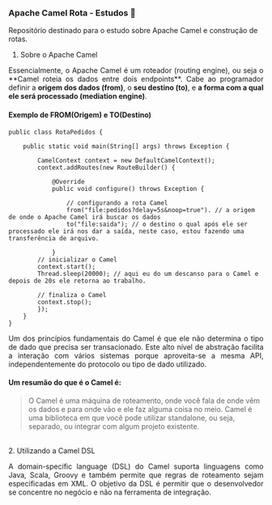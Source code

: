 ### Apache Camel Rota - Estudos 🐪

Repositório destinado para o estudo sobre Apache Camel e construção de rotas.
</br>

1. Sobre o Apache Camel
<p align="justify">Essencialmente, o Apache Camel é um roteador (routing engine), ou seja o **Camel roteia os dados entre dois endpoints**. Cabe ao programador definir a <b>origem dos dados (from)</b>, o <b>seu destino (to)</b>, e <b>a forma com a qual ele será processado (mediation engine)</b>.</p>

#### Exemplo de FROM(Origem) e TO(Destino)


    public class RotaPedidos {
    
    	public static void main(String[] args) throws Exception {
    
    		CamelContext context = new DefaultCamelContext();
    		context.addRoutes(new RouteBuilder() {
    
    			@Override
    			public void configure() throws Exception {
    				
    				// configurando a rota Camel
    				from("file:pedidos?delay=5s&noop=true"). // a origem de onde o Apache Camel irá buscar os dados
    				to("file:saida"); // o destino o qual após ele ser processado ele irá nos dar a saída, neste caso, estou fazendo uma 									transferência de arquivo.
    				
    			}
    		// inicializar o Camel
    		context.start();
    		Thread.sleep(20000); // aqui eu do um descanso para o Camel e depois de 20s ele retorna ao trabalho.
    		
    		// finaliza o Camel
    		context.stop();
    		});
    	}	
    }

<p align="justify">Um dos princípios fundamentais do Camel é que ele não determina o tipo de dado que precisa ser transacionado. Este alto nível de abstração facilita a interação com vários sistemas porque aproveita-se a mesma API, independentemente do protocolo ou tipo de dado utilizado.</p>

#### Um resumão do que é o Camel é:

> O Camel é uma máquina de roteamento, onde você fala de onde vêm os dados e para onde vão e ele faz alguma coisa no meio. Camel é uma biblioteca em que você pode utilizar standalone, ou seja, separado, ou integrar com algum projeto existente.
</br>
2. Utilizando a Camel DSL
<p align="justify">A domain-specific language (DSL) do Camel suporta linguagens como Java, Scala, Groovy e também permite que regras de roteamento sejam especificadas em XML. O objetivo da DSL é permitir que o desenvolvedor se concentre no negócio e não na ferramenta de integração.</p>
